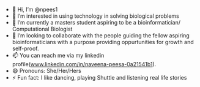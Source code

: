 - 👋 Hi, I’m @npees1
- 👀 I’m interested in using technology in solving biological problems
- 🌱 I’m currently a masters student aspiring to be a bioinformatician/ Computational Biologist
- 💞️ I’m looking to collaborate with the people guiding the fellow aspiring bioinformaticians with a purpose providing oppurtunities for growth and self-proof.
- 📫 You can reach me via my linkedin profile(www.linkedin.com/in/naveena-peesa-0a21541b1).
- 😄 Pronouns: She/Her/Hers
- ⚡ Fun fact: I like dancing, playing Shuttle and listening real life stories

<!---
npees1/npees1 is a ✨ special ✨ repository because its `README.md` (this file) appears on your GitHub profile.
You can click the Preview link to take a look at your changes.
--->
